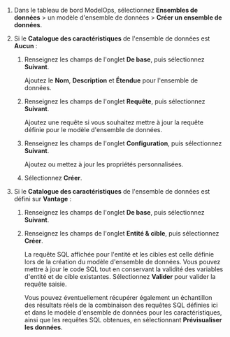 1.  Dans le tableau de bord ModelOps, sélectionnez **Ensembles de données** \> un modèle d'ensemble de données \> **Créer un ensemble de données**.

2.  Si le **Catalogue des caractéristiques** de l'ensemble de données est **Aucun** :

    1.  Renseignez les champs de l'onglet **De base**, puis sélectionnez **Suivant**.

        Ajoutez le **Nom**, **Description** et **Étendue** pour l'ensemble de données.

    2.  Renseignez les champs de l'onglet **Requête**, puis sélectionnez **Suivant**.

        Ajoutez une requête si vous souhaitez mettre à jour la requête définie pour le modèle d'ensemble de données.

    3.  Renseignez les champs de l'onglet **Configuration**, puis sélectionnez **Suivant**.

        Ajoutez ou mettez à jour les propriétés personnalisées.

    4.  Sélectionnez **Créer**.

3.  Si le **Catalogue des caractéristiques** de l'ensemble de données est défini sur **Vantage** :

    1.  Renseignez les champs de l'onglet **De base**, puis sélectionnez **Suivant**.

    2.  Renseignez les champs de l'onglet **Entité & cible**, puis sélectionnez **Créer**.

        La requête SQL affichée pour l'entité et les cibles est celle définie lors de la création du modèle d'ensemble de données. Vous pouvez mettre à jour le code SQL tout en conservant la validité des variables d'entité et de cible existantes. Sélectionnez **Valider** pour valider la requête saisie.

        Vous pouvez éventuellement récupérer également un échantillon des résultats réels de la combinaison des requêtes SQL définies ici et dans le modèle d'ensemble de données pour les caractéristiques, ainsi que les requêtes SQL obtenues, en sélectionnant **Prévisualiser les données**.
